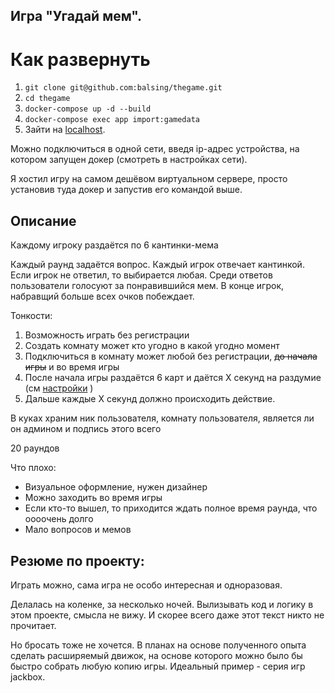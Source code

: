 Игра "Угадай мем".
-

Как развернуть
======
1. `git clone git@github.com:balsing/thegame.git`
2. `cd thegame`
3. `docker-compose up -d --build`
4. `docker-compose exec app import:gamedata`
5. Зайти на [localhost](http://localhost/). 
 
Можно подключиться в одной сети, введя ip-адрес устройства, на котором запущен докер (смотреть в настройках сети).

Я хостил игру на самом дешёвом виртуальном сервере, просто установив туда докер и запустив его командой выше. 

Описание
-

Каждому игроку раздаётся по 6 кантинки-мема

Каждый раунд задаётся вопрос. Каждый игрок отвечает кантинкой. Если игрок не ответил, то выбирается любая.
Среди ответов пользователи голосуют за понравившийся мем.
В конце игрок, набравщий больше всех очков побеждает.


Тонкости:
1. Возможность играть без регистрации
2. Создать комнату может кто угодно в какой угодно момент
3. Подключиться в комнату может любой без регистрации, ~~до начала игры~~ и во время игры
4. После начала игры раздаётся 6 карт и даётся X секунд на раздумие (см [настройки](src/Services/GameLogic/GameLogicSettings.php) )
5. Дальше каждые X секунд должно происходить действие.

В куках храним ник пользователя, комнату пользователя, является ли он админом и подпись этого всего

20 раундов

Что плохо:
- Визуальное оформление, нужен дизайнер
- Можно заходить во время игры
- Если кто-то вышел, то приходится ждать полное время раунда, что оооочень долго
- Мало вопросов и мемов

Резюме по проекту:
-
Играть можно, сама игра не особо интересная и одноразовая.

Делалась на коленке, за несколько ночей. Вылизывать код и логику в этом проекте, смысла не вижу. И скорее всего даже этот текст никто не прочитает.

Но бросать тоже не хочется. В планах на основе полученного опыта сделать расширяемый движок, на основе которого можно было бы быстро собрать любую копию игры.
Идеальный пример - серия игр jackbox.

